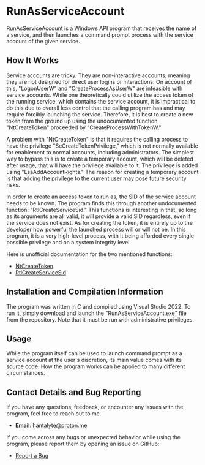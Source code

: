 # RunAsServiceAccount

RunAsServiceAccount is a Windows API program that receives the name of a service, and then launches a command prompt process with the service account of the given service. 

## How It Works

Service accounts are tricky. They are non-interactive accounts, meaning they are not designed for direct user logins or interactions. On account of this, "LogonUserW" and "CreateProcessAsUserW" are infeasible with service accounts. While one theoretically could utilize the access token of the running service, which contains the service account, it is impractical to do this due to overall less control that the calling program has and may require forcibly launching the service. Therefore, it is best to create a new token from the ground up using the undocumented function "NtCreateToken" proceeded by "CreateProcessWithTokenW."

A problem with "NtCreateToken" is that it requires the calling process to have the privilege "SeCreateTokenPrivilege," which is not normally available for enablement to normal accounts, including administrators. The simplest way to bypass this is to create a temporary account, which will be deleted after usage, that will have the privilege available to it. The privilege is added using "LsaAddAccountRights." The reason for creating a temporary account is that adding the privilege to the current user may pose future security risks.

In order to create an access token to run as, the SID of the service account needs to be known. The program finds this through another undocumented function: "RtlCreateServiceSid." This functions is interesting in that, so long as its arguments are all valid, it will provide a valid SID regardless, even if the service does not exist. As for creating the token, it is entirely up to the developer how powerful the launched process will or will not be. In this program, it is a very high-level process, with it being afforded every single possible privilege and on a system integrity level.

Here is unofficial documentation for the two mentioned functions:
- [NtCreateToken](https://ntdoc.m417z.com/ntcreatetoken)
- [RtlCreateServiceSid](https://ntdoc.m417z.com/rtlcreateservicesid)

## Installation and Compilation Information

The program was written in C and compiled using Visual Studio 2022. To run it, simply download and launch the "RunAsServiceAccount.exe" file from the repository. Note that it must be run with administrative privileges.

## Usage

While the program itself can be used to launch command prompt as a service account at the user's discretion, its main value comes with its source code. How the program works can be applied to many different circumstances.

## Contact Details and Bug Reporting

If you have any questions, feedback, or encounter any issues with the program, feel free to reach out to me.
- **Email**: [hantalyte@proton.me](mailto:hantalyte@proton.me)
  
If you come across any bugs or unexpected behavior while using the program, please report them by opening an issue on GitHub:
- [Report a Bug](https://github.com/Hantalyte/RunAsServiceAccount/issues/new)
